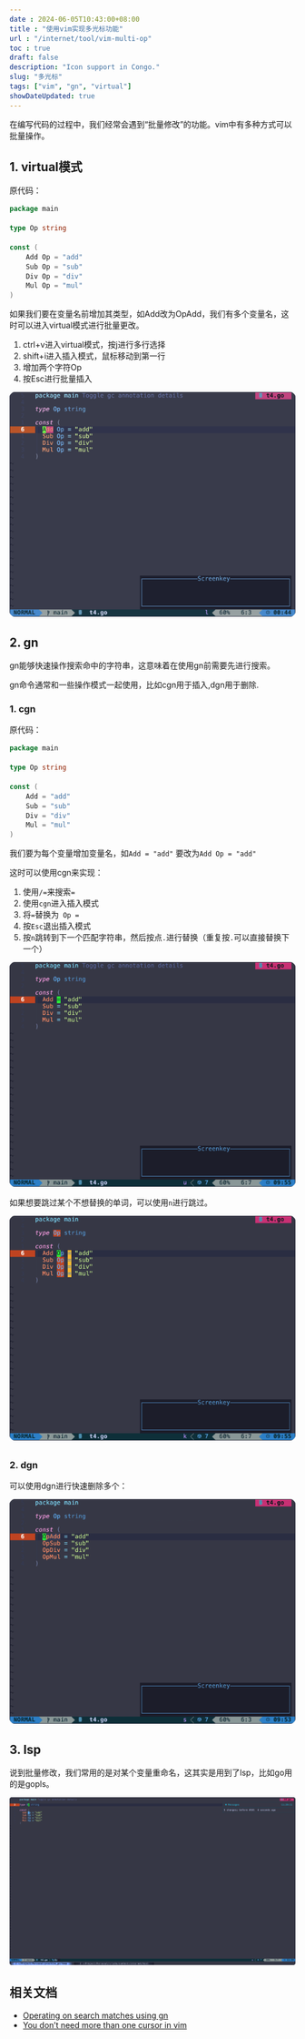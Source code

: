 ```yaml
---
date : 2024-06-05T10:43:00+08:00
title : "使用vim实现多光标功能"
url : "/internet/tool/vim-multi-op"
toc : true
draft: false
description: "Icon support in Congo."
slug: "多光标"
tags: ["vim", "gn", "virtual"]
showDateUpdated: true
---
```



在编写代码的过程中，我们经常会遇到“批量修改”的功能。vim中有多种方式可以批量操作。

## 1. virtual模式

原代码：

```go
package main

type Op string

const (
	Add Op = "add"
	Sub Op = "sub"
	Div Op = "div"
	Mul Op = "mul"
)
```

如果我们要在变量名前增加其类型，如Add改为OpAdd，我们有多个变量名，这时可以进入virtual模式进行批量更改。

1. ctrl+v进入virtual模式，按j进行多行选择
2. shift+i进入插入模式，鼠标移动到第一行
3. 增加两个字符Op
4. 按Esc进行批量插入

![](https://raw.githubusercontent.com/stong1994/images/master/picgo/202406051035866.gif)



## 2. gn

gn能够快速操作搜索命中的字符串，这意味着在使用gn前需要先进行搜索。

gn命令通常和一些操作模式一起使用，比如cgn用于插入,dgn用于删除.

### 1. cgn

原代码：

```go
package main

type Op string

const (
	Add = "add"
	Sub = "sub"
	Div = "div"
	Mul = "mul"
)
```

我们要为每个变量增加变量名，如`Add = "add"` 要改为`Add Op = "add"`

这时可以使用cgn来实现：

1. 使用`/=`来搜索`=`
2. 使用`cgn`进入插入模式
3. 将`=`替换为` Op =`
4. 按`Esc`退出插入模式
5. 按`n`跳转到下一个匹配字符串，然后按点`.`进行替换（重复按`.`可以直接替换下一个）

![](https://raw.githubusercontent.com/stong1994/images/master/picgo/202406051058285.gif)

如果想要跳过某个不想替换的单词，可以使用`n`进行跳过。

![](https://raw.githubusercontent.com/stong1994/images/master/picgo/202406051123632.gif)

## 

### 2. dgn

可以使用dgn进行快速删除多个：

![](https://raw.githubusercontent.com/stong1994/images/master/picgo/202406051127733.gif)

## 3. lsp

说到批量修改，我们常用的是对某个变量重命名，这其实是用到了lsp，比如go用的是gopls。

![](https://raw.githubusercontent.com/stong1994/images/master/picgo/202406051146424.gif)

## 相关文档

- [Operating on search matches using gn](http://vimcasts.org/episodes/operating-on-search-matches-using-gn/)
- [You don’t need more than one cursor in vim](https://medium.com/@schtoeffel/you-don-t-need-more-than-one-cursor-in-vim-2c44117d51db#.10y7wvl5y)